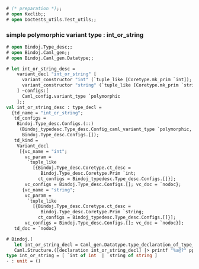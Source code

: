 <!-- Copyright 2022 Kotoi-Xie Consultancy

Licensed under the Apache License, Version 2.0 (the "License");
you may not use this file except in compliance with the License.
You may obtain a copy of the License at

    http://www.apache.org/licenses/LICENSE-2.0

Unless required by applicable law or agreed to in writing, software
distributed under the License is distributed on an "AS IS" BASIS,
WITHOUT WARRANTIES OR CONDITIONS OF ANY KIND, either express or implied.
See the License for the specific language governing permissions and
limitations under the License. -->

```ocaml
# (* preparation *);;
# open Kxclib;;
# open Doctests_utils.Test_utils;;
```

### simple polymorphic variant type : int_or_string
```ocaml
# open Bindoj.Type_desc;;
# open Bindoj.Caml_gen;;
# open Bindoj.Caml_gen.Datatype;;

# let int_or_string_desc =
    variant_decl "int_or_string" [
      variant_constructor "int" (`tuple_like [Coretype.mk_prim `int]);
      variant_constructor "string" (`tuple_like [Coretype.mk_prim `string]);
    ] ~configs:[
      Caml_config.variant_type `polymorphic
    ];;
val int_or_string_desc : type_decl =
  {td_name = "int_or_string";
   td_configs =
    Bindoj.Type_desc.Configs.(::)
     (Bindoj_typedesc.Type_desc.Config_caml_variant_type `polymorphic,
      Bindoj.Type_desc.Configs.[]);
   td_kind =
    Variant_decl
     [{vc_name = "int";
       vc_param =
        `tuple_like
          [{Bindoj.Type_desc.Coretype.ct_desc =
             Bindoj.Type_desc.Coretype.Prim `int;
            ct_configs = Bindoj_typedesc.Type_desc.Configs.[]}];
       vc_configs = Bindoj.Type_desc.Configs.[]; vc_doc = `nodoc};
      {vc_name = "string";
       vc_param =
        `tuple_like
          [{Bindoj.Type_desc.Coretype.ct_desc =
             Bindoj.Type_desc.Coretype.Prim `string;
            ct_configs = Bindoj_typedesc.Type_desc.Configs.[]}];
       vc_configs = Bindoj.Type_desc.Configs.[]; vc_doc = `nodoc}];
   td_doc = `nodoc}

# Bindoj.(
   let int_or_string_decl = Caml_gen.Datatype.type_declaration_of_type_decl int_or_string_desc in
   Caml.Structure.([declaration int_or_string_decl] |> printf "%a@?" pp_caml));;
type int_or_string = [ `int of int  | `string of string ]
- : unit = ()
```
